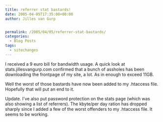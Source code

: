 ```yaml
---
title: referrer stat bastards!
date: 2005-04-05T17:35:00+00:00
author: Jilles van Gurp


permalink: /2005/04/05/referrer-stat-bastards/
categories:
  - Blog Posts
tags:
  - sitechanges
---
```

 I received a 9 euro bill for bandwidth usage. A quick look at stats.jillesvangurp.com confirmed that a bunch of assholes has been downloading the frontpage of my site, a lot. As in enough to exceed 11GB. 

Well the worst of those bastards have now been added to my .htaccess file. Hopefully that will put an end to it.

Update. I've also put password protection on the stats page (which was also showing a list of referrers). The kbyte/per day ration has dropped sharply since I added a few of the worst offenders to my .htaccess file. It seems to be working. 